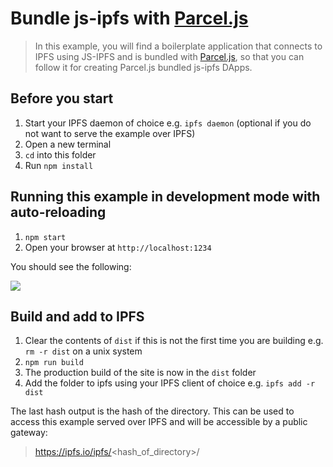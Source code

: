 # Bundle js-ipfs with [Parcel.js](https://parceljs.org/)

> In this example, you will find a boilerplate application that connects to
IPFS using JS-IPFS and is bundled with [Parcel.js](https://parceljs.org/), so
that you can follow it for creating Parcel.js bundled js-ipfs DApps.

## Before you start

1. Start your IPFS daemon of choice e.g. `ipfs daemon` (optional if you do not
want to serve the example over IPFS)
1. Open a new terminal
1. `cd` into this folder
1. Run `npm install`

## Running this example in development mode with auto-reloading

1. `npm start`
1. Open your browser at `http://localhost:1234`

You should see the following:

![](https://ipfs.io/ipfs/QmSiZ18GffagbbJ3z72kK7u3SP9MXqBB1vrU1KFYP3GMYs/1.png)

## Build and add to IPFS

1. Clear the contents of `dist` if this is not the first time you are building
e.g. `rm -r dist` on a unix system
1. `npm run build`
1. The production build of the site is now in the `dist` folder
1. Add the folder to ipfs using your IPFS client of choice e.g.
`ipfs add -r dist`

The last hash output is the hash of the directory.  This can be used to access
this example served over IPFS and will be accessible by a public gateway:

> https://ipfs.io/ipfs/<hash_of_directory>/


